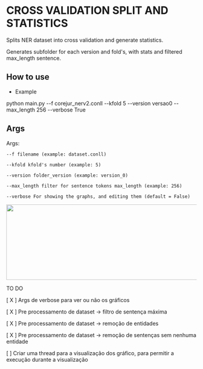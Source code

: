 # CROSS VALIDATION SPLIT AND STATISTICS
Splits NER dataset into cross validation and generate statistics.

Generates subfolder for each version and fold's, with stats and filtered max_length sentence.


## How to use 
- Example

python main.py --f corejur_nerv2.conll --kfold 5 --version versao0 --max_length 256 --verbose True



## Args 
Args:

    --f filename (example: dataset.conll)
    
    --kfold kfold's number (example: 5)
    
    --version folder_version (example: version_0)
    
    --max_length filter for sentence tokens max_length (example: 256)

    --verbose For showing the graphs, and editing them (default = False)
    


<img src="https://user-images.githubusercontent.com/58753373/157150045-d1749366-3ac8-412b-b71d-20b89105793d.png" width="600" height="200">


TO DO

[ X ] Args de verbose para ver ou não os gráficos

[ X ] Pre processamento de dataset -> filtro de sentença máxima 

[ X ] Pre processamento de dataset -> remoção de entidades

[ X ] Pre processamento de dataset -> remoção de sentenças sem nenhuma entidade 

[ ] Criar uma thread para a visualização dos gráfico, para permitir a execução durante a visualização
